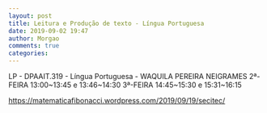 ```yaml
---
layout: post
title: Leitura e Produção de texto - Língua Portuguesa
date: 2019-09-02 19:47
author: Morgao
comments: true
categories: 
---
```

LP - DPAAIT.319 - Língua Portuguesa - WAQUILA PEREIRA NEIGRAMES
2ª-FEIRA 13:00~13:45 e 13:46~14:30
3ª-FEIRA 14:45~15:30 e 15:31~16:15

https://matematicafibonacci.wordpress.com/2019/09/19/secitec/
